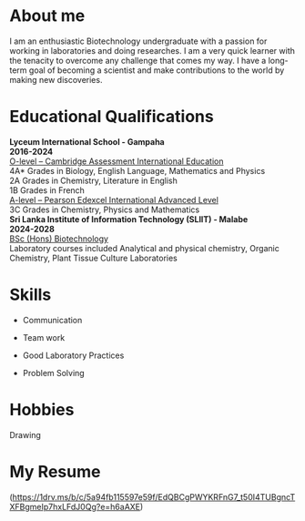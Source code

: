 # About me
I am an enthusiastic Biotechnology undergraduate with a passion for working in laboratories and doing researches. I am a very quick learner with the tenacity to overcome any challenge that comes my way. I have a long-term goal of becoming a scientist and make contributions to the world by making new discoveries.
# Educational Qualifications 
**Lyceum International School - Gampaha**   
**2016-2024**   
<ins>O-level – Cambridge Assessment International Education</ins>  
4A* Grades in Biology, English Language, Mathematics and Physics  
2A Grades in Chemistry, Literature in English  
1B Grades in French   
<ins>A-level – Pearson Edexcel International Advanced Level</ins>  
3C Grades in Chemistry, Physics and Mathematics    
**Sri Lanka Institute of Information Technology (SLIIT) - Malabe**    
**2024-2028**   
<ins>BSc (Hons) Biotechnology</ins>  
Laboratory courses included Analytical and physical chemistry, Organic 
Chemistry, Plant Tissue Culture Laboratories   
# Skills  
* Communication
- Team work
+ Good Laboratory Practices
* Problem Solving
  
# Hobbies
  Drawing   
  
# My Resume  
  (https://1drv.ms/b/c/5a94fb115597e59f/EdQBCgPWYKRFnG7_t50I4TUBgncTXFBgmeIp7hxLFdJ0Qg?e=h6aAXE)  

